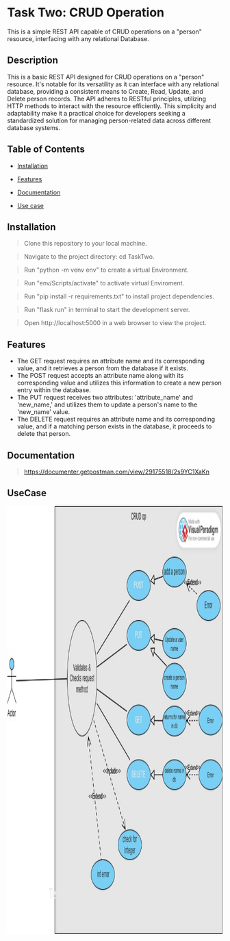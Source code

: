 # Task Two:  CRUD Operation

This is a simple REST API capable of CRUD operations on a "person" resource, interfacing with any relational Database.

## Description

This is a basic REST API designed for CRUD operations on a "person" resource. It's notable for its versatility as it can interface with any relational database, providing a consistent means to Create, Read, Update, and Delete person records. The API adheres to RESTful principles, utilizing HTTP methods to interact with the resource efficiently. This simplicity and adaptability make it a practical choice for developers seeking a standardized solution for managing person-related data across different database systems.

## Table of Contents

- [Installation](#installation)

- [Features](#features)
- [Documentation](#Documentation)
- [Use case](#usecase)

## Installation

>Clone this repository to your local machine.


>Navigate to the project directory: cd TaskTwo.

> Run "python -m venv env" to create a virtual Environment.

> Run "env/Scripts/activate" to activate virtual Enviroment.

>Run "pip install -r requirements.txt" to install project dependencies.

>Run "flask run" in terminal to start the development server.

>Open http://localhost:5000 in a web browser to view the project.

## Features

* The GET request requires an attribute name and its corresponding value, and it retrieves a person from the database if it exists.
* The POST request accepts an attribute name along with its corresponding value and utilizes this information to create a new person entry within the database.
* The PUT request receives two attributes: 'attribute_name' and 'new_name,' and utilizes them to update a person's name to the 'new_name' value.
* The DELETE request requires an attribute name and its corresponding value, and if a matching person exists in the database, it proceeds to delete that person.
 
## Documentation

>https://documenter.getpostman.com/view/29175518/2s9YC1XaKn

## UseCase

<img src="use_case.jpg" alt="Use case diagram" width="1000" height="1000">

